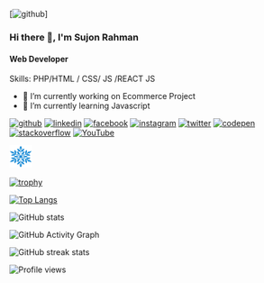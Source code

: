 [<img src='https://i.ibb.co/brjZ7nL/PHP-My-SQL-Connection-Test-Script.png' alt='github'>]
### Hi there 👋, I'm Sujon Rahman
#### Web Developer



Skills:  PHP/HTML / CSS/ JS /REACT JS

- 🔭 I’m currently working on Ecommerce Project 
- 🌱 I’m currently learning Javascript 


[<img src='https://cdn.jsdelivr.net/npm/simple-icons@3.0.1/icons/github.svg' alt='github' height='40'>](https://github.com/Creative-sujon)  [<img src='https://cdn.jsdelivr.net/npm/simple-icons@3.0.1/icons/linkedin.svg' alt='linkedin' height='40'>](https://www.linkedin.com/in/Creative-sujon/)  [<img src='https://cdn.jsdelivr.net/npm/simple-icons@3.0.1/icons/facebook.svg' alt='facebook' height='40'>](https://www.facebook.com/creativesujon)  [<img src='https://cdn.jsdelivr.net/npm/simple-icons@3.0.1/icons/instagram.svg' alt='instagram' height='40'>](https://www.instagram.com/creative.sujon//)  [<img src='https://cdn.jsdelivr.net/npm/simple-icons@3.0.1/icons/twitter.svg' alt='twitter' height='40'>](https://twitter.com/Creative-sujon)  [<img src='https://cdn.jsdelivr.net/npm/simple-icons@3.0.1/icons/codepen.svg' alt='codepen' height='40'>](https://codepen.io/Creative-sujon)  [<img src='https://cdn.jsdelivr.net/npm/simple-icons@3.0.1/icons/stackoverflow.svg' alt='stackoverflow' height='40'>](https://stackoverflow.com/users/Creative-sujon)  [<img src='https://cdn.jsdelivr.net/npm/simple-icons@3.0.1/icons/youtube.svg' alt='YouTube' height='40'>](https://www.youtube.com/channel/Creative-sujon)  

<a href='https://archiveprogram.github.com/'><img src='https://raw.githubusercontent.com/acervenky/animated-github-badges/master/assets/acbadge.gif' width='40' height='40'></a> 

[![trophy](https://github-profile-trophy.vercel.app/?username=Creative-sujon)](https://github.com/ryo-ma/github-profile-trophy)

[![Top Langs](https://github-readme-stats.vercel.app/api/top-langs/?username=Creative-sujon)](https://github.com/anuraghazra/github-readme-stats)

![GitHub stats](https://github-readme-stats.vercel.app/api?username=Creative-sujon&show_icons=true)  

![GitHub Activity Graph](https://activity-graph.herokuapp.com/graph?username=Creative-sujon)  

![GitHub streak stats](https://github-readme-streak-stats.herokuapp.com/?user=Creative-sujon)  

![Profile views](https://gpvc.arturio.dev/Creative-sujon)  
